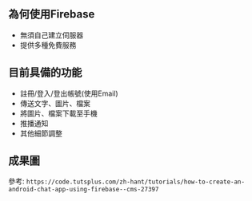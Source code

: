 ## 為何使用Firebase
+ 無須自己建立伺服器
+ 提供多種免費服務

## 目前具備的功能
+ 註冊/登入/登出帳號(使用Email)
+ 傳送文字、圖片、檔案
+ 將圖片、檔案下載至手機
+ 推播通知
+ 其他細節調整

## 成果圖
 

參考: `https://code.tutsplus.com/zh-hant/tutorials/how-to-create-an-android-chat-app-using-firebase--cms-27397`